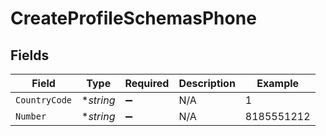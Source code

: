 # CreateProfileSchemasPhone


## Fields

| Field              | Type               | Required           | Description        | Example            |
| ------------------ | ------------------ | ------------------ | ------------------ | ------------------ |
| `CountryCode`      | **string*          | :heavy_minus_sign: | N/A                | 1                  |
| `Number`           | **string*          | :heavy_minus_sign: | N/A                | 8185551212         |